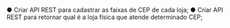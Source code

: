 ● Criar API REST para cadastrar as faixas de CEP de cada loja;
● Criar API REST para retornar qual é a loja física que atende determinado CEP;
